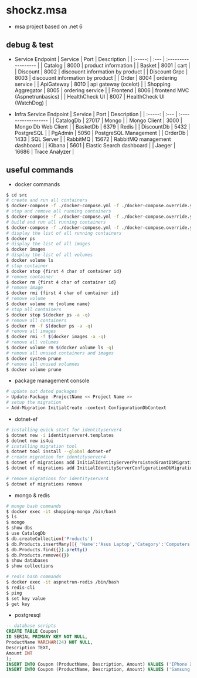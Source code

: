 # shockz.msa

- msa project based on .net 6

## debug & test

- Service Endpoint
  | Service | Port | Description |
  | :-----: | :--- | :------------------ |
  | Catalog | 8000 | product information |
  | Basket | 8001 | cart |
  | Discount | 8002 | discouont information by product |
  | Discount Grpc | 8003 | discouont information by product |
  | Order | 8004 | ordering service |
  | ApiGateway | 8010 | api gateway (ocelot) |
  | Shopping Aggregator | 8005 | ordering service |
  | Frontend | 8006 | frontend MVC (Aspnetrunbasics) |
  | HealthCheck UI | 8007 | HealthCheck UI (WatchDog) |

- Infra Service Endpoint
  | Service | Port | Description |
  | :-----: | :--- | :------------------ |
  | CatalogDb | 27017 | Mongo |
  | Mongo Client | 3000 | Mongo Db Web Client |
  | BasketDb | 6379 | Redis |
  | DiscountDb | 5432 | PostgreSQL |
  | PgAdmin | 5050 | PostgreSQL Management |
  | OrderDb | 1433 | SQL Server |
  | RabbitMQ | 15672 | RabbitMQ management dashboard |
  | Kibana | 5601 | Elastic Search dashboard |
  | Jaeger | 16686 | Trace Analyzer |

## useful commands

- docker commands

```bash
$ cd src
# create and run all containers
$ docker-compose -f ./docker-compose.yml -f ./docker-compose.override.yml up -d
# stop and remove all running containers
$ docker-compose -f ./docker-compose.yml -f ./docker-compose.override.yml down
# build and run all running containers
$ docker-compose -f ./docker-compose.yml -f ./docker-compose.override.yml up --build
# display the list of all running containers
$ docker ps
# display the list of all images
$ docker images
# display the list of all volumes
$ docker volume ls
# stop container
$ docker stop {first 4 char of container id}
# remove container
$ docker rm {first 4 char of container id}
# remove image
$ docker rmi {first 4 char of container id}
# remove volume
$ docker volume rm {volume name}
# stop all containers
$ docker stop $(docker ps -a -q)
# remove all containers
$ docker rm -f $(docker ps -a -q)
# remove all images
$ docker rmi -f $(docker images -a -q)
# remove all volumes
$ docker volume rm $(docker volume ls -q)
# remove all unused containers and images
$ docker system prune
# remove all unused volumnes
$ docker volume prune
```

- package management console

```powershell
# update out dated packages
> Update-Package -ProjectName << Project Name >>
# setup the migration
> Add-Migration InitialCreate -context ConfigurationDbContext
```

- dotnet-ef

```bash
# installing quick start for identityserver4
$ dotnet new -i identityserver4.templates
$ dotnet new is4ui
# installing migration tool
$ dotnet tool install --global dotnet-ef
# create migration for identityserver4
$ dotnet ef migrations add InitialIdentityServerPersistedGrantDbMigration -c PersistedGrantDbContext -o Data/Migrations/PersistedGrantDb
$ dotnet ef migrations add InitialIdentityServerConfigurationDbMigration -c ConfigurationDbContext -o Data/Migrations/ConfigurationDb

# remove migrations for identityserver4
$ dotnet ef migrations remove
```

- mongo & redis

```bash
# mongo bash commands
$ docker exec -it shopping-mongo /bin/bash
$ ls
$ mongo
$ show dbs
$ use CatalogDb
$ db.createCollection('Products')
$ db.Products.insertMany([{ 'Name':'Asus Laptop','Category':'Computers', 'Summary':'Summary', 'Description':'Description', 'ImageFile':'ImageFile', 'Price':54.93 }, { 'Name':'HP Laptop','Category':'Computers', 'Summary':'Summary', 'Description':'Description', 'ImageFile':'ImageFile', 'Price':88.93 } ])
$ db.Products.find({}).pretty()
$ db.Products.remove({})
$ show databases
$ show collections

# redis bash commands
$ docker exec -it aspnetrun-redis /bin/bash
$ redis-cli
$ ping
$ set key value
$ get key
```

- postgresql

```sql
-- database scripts
CREATE TABLE Coupon(
ID SERIAL PRIMARY KEY NOT NULL,
ProductName VARCHAR(24) NOT NULL,
Description TEXT,
Amount INT
);
INSERT INTO Coupon (ProductName, Description, Amount) VALUES ('IPhone X', 'IPhone Discount', 150);
INSERT INTO Coupon (ProductName, Description, Amount) VALUES ('Samsung 10', 'Samsung Discount', 100);
```
